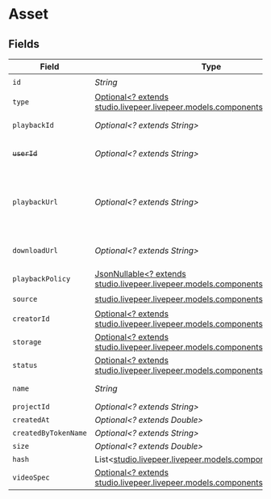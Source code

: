# Asset


## Fields

| Field                                                                                                                                                                                                                                                                                    | Type                                                                                                                                                                                                                                                                                     | Required                                                                                                                                                                                                                                                                                 | Description                                                                                                                                                                                                                                                                              | Example                                                                                                                                                                                                                                                                                  |
| ---------------------------------------------------------------------------------------------------------------------------------------------------------------------------------------------------------------------------------------------------------------------------------------- | ---------------------------------------------------------------------------------------------------------------------------------------------------------------------------------------------------------------------------------------------------------------------------------------- | ---------------------------------------------------------------------------------------------------------------------------------------------------------------------------------------------------------------------------------------------------------------------------------------- | ---------------------------------------------------------------------------------------------------------------------------------------------------------------------------------------------------------------------------------------------------------------------------------------- | ---------------------------------------------------------------------------------------------------------------------------------------------------------------------------------------------------------------------------------------------------------------------------------------- |
| `id`                                                                                                                                                                                                                                                                                     | *String*                                                                                                                                                                                                                                                                                 | :heavy_check_mark:                                                                                                                                                                                                                                                                       | N/A                                                                                                                                                                                                                                                                                      | 09F8B46C-61A0-4254-9875-F71F4C605BC7                                                                                                                                                                                                                                                     |
| `type`                                                                                                                                                                                                                                                                                   | [Optional<? extends studio.livepeer.livepeer.models.components.AssetType>](../../models/components/AssetType.md)                                                                                                                                                                         | :heavy_minus_sign:                                                                                                                                                                                                                                                                       | Type of the asset.                                                                                                                                                                                                                                                                       | video                                                                                                                                                                                                                                                                                    |
| `playbackId`                                                                                                                                                                                                                                                                             | *Optional<? extends String>*                                                                                                                                                                                                                                                             | :heavy_minus_sign:                                                                                                                                                                                                                                                                       | The playback ID to use with the Playback Info endpoint to retrieve playback URLs.                                                                                                                                                                                                        | eaw4nk06ts2d0mzb                                                                                                                                                                                                                                                                         |
| ~~`userId`~~                                                                                                                                                                                                                                                                             | *Optional<? extends String>*                                                                                                                                                                                                                                                             | :heavy_minus_sign:                                                                                                                                                                                                                                                                       | : warning: ** DEPRECATED **: This will be removed in a future release, please migrate away from it as soon as possible.                                                                                                                                                                  | 66E2161C-7670-4D05-B71D-DA2D6979556F                                                                                                                                                                                                                                                     |
| `playbackUrl`                                                                                                                                                                                                                                                                            | *Optional<? extends String>*                                                                                                                                                                                                                                                             | :heavy_minus_sign:                                                                                                                                                                                                                                                                       | URL for HLS playback. **It is recommended to not use this URL**, and instead use playback IDs with the Playback Info endpoint to retrieve the playback URLs - this URL format is subject to change (e.g. https://livepeercdn.com/asset/ea03f37e-f861-4cdd-b495-0e60b6d753ad/index.m3u8). | https://livepeercdn.com/asset/ea03f37e-f861-4cdd-b495-0e60b6d753ad/index.m3u8                                                                                                                                                                                                            |
| `downloadUrl`                                                                                                                                                                                                                                                                            | *Optional<? extends String>*                                                                                                                                                                                                                                                             | :heavy_minus_sign:                                                                                                                                                                                                                                                                       | The URL to directly download the asset, e.g. `https://livepeercdn.com/asset/eawrrk06ts2d0mzb/video`. It is not recommended to use this for playback.                                                                                                                                     | https://livepeercdn.com/asset/eaw4nk06ts2d0mzb/video                                                                                                                                                                                                                                     |
| `playbackPolicy`                                                                                                                                                                                                                                                                         | [JsonNullable<? extends studio.livepeer.livepeer.models.components.PlaybackPolicy>](../../models/components/PlaybackPolicy.md)                                                                                                                                                           | :heavy_minus_sign:                                                                                                                                                                                                                                                                       | Whether the playback policy for a asset or stream is public or signed                                                                                                                                                                                                                    |                                                                                                                                                                                                                                                                                          |
| `source`                                                                                                                                                                                                                                                                                 | [studio.livepeer.livepeer.models.components.AssetSource](../../models/components/AssetSource.md)                                                                                                                                                                                         | :heavy_check_mark:                                                                                                                                                                                                                                                                       | N/A                                                                                                                                                                                                                                                                                      |                                                                                                                                                                                                                                                                                          |
| `creatorId`                                                                                                                                                                                                                                                                              | [Optional<? extends studio.livepeer.livepeer.models.components.CreatorId>](../../models/components/CreatorId.md)                                                                                                                                                                         | :heavy_minus_sign:                                                                                                                                                                                                                                                                       | N/A                                                                                                                                                                                                                                                                                      |                                                                                                                                                                                                                                                                                          |
| `storage`                                                                                                                                                                                                                                                                                | [Optional<? extends studio.livepeer.livepeer.models.components.AssetStorage>](../../models/components/AssetStorage.md)                                                                                                                                                                   | :heavy_minus_sign:                                                                                                                                                                                                                                                                       | N/A                                                                                                                                                                                                                                                                                      |                                                                                                                                                                                                                                                                                          |
| `status`                                                                                                                                                                                                                                                                                 | [Optional<? extends studio.livepeer.livepeer.models.components.AssetStatus>](../../models/components/AssetStatus.md)                                                                                                                                                                     | :heavy_minus_sign:                                                                                                                                                                                                                                                                       | Status of the asset                                                                                                                                                                                                                                                                      |                                                                                                                                                                                                                                                                                          |
| `name`                                                                                                                                                                                                                                                                                   | *String*                                                                                                                                                                                                                                                                                 | :heavy_check_mark:                                                                                                                                                                                                                                                                       | The name of the asset. This is not necessarily the filename - it can be a custom name or title.<br/>                                                                                                                                                                                     | filename.mp4                                                                                                                                                                                                                                                                             |
| `projectId`                                                                                                                                                                                                                                                                              | *Optional<? extends String>*                                                                                                                                                                                                                                                             | :heavy_minus_sign:                                                                                                                                                                                                                                                                       | The ID of the project                                                                                                                                                                                                                                                                    | aac12556-4d65-4d34-9fb6-d1f0985eb0a9                                                                                                                                                                                                                                                     |
| `createdAt`                                                                                                                                                                                                                                                                              | *Optional<? extends Double>*                                                                                                                                                                                                                                                             | :heavy_minus_sign:                                                                                                                                                                                                                                                                       | Timestamp (in milliseconds) at which asset was created                                                                                                                                                                                                                                   | 1587667174725                                                                                                                                                                                                                                                                            |
| `createdByTokenName`                                                                                                                                                                                                                                                                     | *Optional<? extends String>*                                                                                                                                                                                                                                                             | :heavy_minus_sign:                                                                                                                                                                                                                                                                       | Name of the token used to create this object                                                                                                                                                                                                                                             |                                                                                                                                                                                                                                                                                          |
| `size`                                                                                                                                                                                                                                                                                   | *Optional<? extends Double>*                                                                                                                                                                                                                                                             | :heavy_minus_sign:                                                                                                                                                                                                                                                                       | Size of the asset in bytes                                                                                                                                                                                                                                                               | 84934509                                                                                                                                                                                                                                                                                 |
| `hash`                                                                                                                                                                                                                                                                                   | List<[studio.livepeer.livepeer.models.components.Hash](../../models/components/Hash.md)>                                                                                                                                                                                                 | :heavy_minus_sign:                                                                                                                                                                                                                                                                       | Hash of the asset                                                                                                                                                                                                                                                                        |                                                                                                                                                                                                                                                                                          |
| `videoSpec`                                                                                                                                                                                                                                                                              | [Optional<? extends studio.livepeer.livepeer.models.components.VideoSpec>](../../models/components/VideoSpec.md)                                                                                                                                                                         | :heavy_minus_sign:                                                                                                                                                                                                                                                                       | Video metadata                                                                                                                                                                                                                                                                           |                                                                                                                                                                                                                                                                                          |